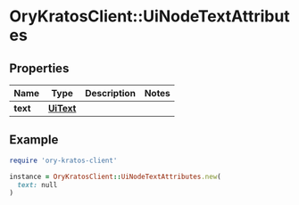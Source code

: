 # OryKratosClient::UiNodeTextAttributes

## Properties

| Name | Type | Description | Notes |
| ---- | ---- | ----------- | ----- |
| **text** | [**UiText**](UiText.md) |  |  |

## Example

```ruby
require 'ory-kratos-client'

instance = OryKratosClient::UiNodeTextAttributes.new(
  text: null
)
```

